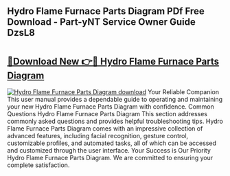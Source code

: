 ## Hydro Flame Furnace Parts Diagram PDf Free Download - Part-yNT Service Owner Guide DzsL8

# <h2><a href="http://dfo61u.blite.top/?on=Hydro+Flame+Furnace+Parts+Diagram">🔗Download New 👉🔴 Hydro Flame Furnace Parts Diagram</a></h2>

[![Hydro Flame Furnace Parts Diagram download](https://i.imgur.com/lujVjoI.png)](http://dfo61u.blite.top/?on=Hydro+Flame+Furnace+Parts+Diagram)
Your Reliable Companion This user manual provides a dependable guide to operating and maintaining your new Hydro Flame Furnace Parts Diagram with confidence. Common Questions Hydro Flame Furnace Parts Diagram This section addresses commonly asked questions and provides helpful troubleshooting tips. Hydro Flame Furnace Parts Diagram comes with an impressive collection of advanced features, including facial recognition, gesture control, customizable profiles, and automated tasks, all of which can be accessed and customized through the user interface. Your Success is Our Priority Hydro Flame Furnace Parts Diagram. We are committed to ensuring your complete satisfaction.
